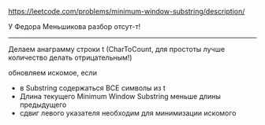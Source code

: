 https://leetcode.com/problems/minimum-window-substring/description/

У Федора Меньшикова разбор отсут-т!

_____

Делаем анаграмму строки t (CharToCount, для простоты лучше количество делать отрицательным!)

обновляем искомое, если 
* в Substring содержаться ВСЕ символы из t
* Длина текущего Minimum Window Substring меньше длины предыдущего
* сдвиг левого указателя необходим для минимизации искомого
